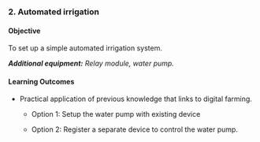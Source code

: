
### **2. Automated irrigation**

#### Objective

To set up a simple automated irrigation system.

_**Additional equipment:** Relay module, water pump._

#### Learning Outcomes

- Practical application of previous knowledge that links to digital farming.

  - Option 1: Setup the water pump with existing device
  
  - Option 2: Register a separate device to control the water pump.